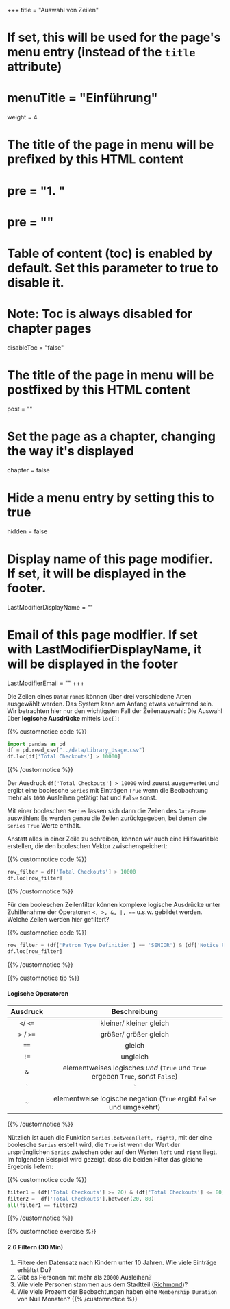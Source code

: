+++
title = "Auswahl von Zeilen"
# If set, this will be used for the page's menu entry (instead of the `title` attribute)
# menuTitle = "Einführung"
weight = 4
# The title of the page in menu will be prefixed by this HTML content
# pre = "<b>1. </b>"
# pre = "<i class='fab fa-github'></i>"
# Table of content (toc) is enabled by default. Set this parameter to true to disable it.
# Note: Toc is always disabled for chapter pages
disableToc = "false"

# The title of the page in menu will be postfixed by this HTML content
post = ""
# Set the page as a chapter, changing the way it's displayed
chapter = false
# Hide a menu entry by setting this to true
hidden = false
# Display name of this page modifier. If set, it will be displayed in the footer.
LastModifierDisplayName = ""
# Email of this page modifier. If set with LastModifierDisplayName, it will be displayed in the footer
LastModifierEmail = ""
+++

Die Zeilen eines `DataFrame`s können über drei verschiedene Arten ausgewählt werden. Das System kann am Anfang etwas verwirrend sein. Wir betrachten hier nur den wichtigsten Fall der Zeilenauswahl: Die Auswahl über **logische Ausdrücke** mittels `loc[]`:

{{% customnotice code %}}
```python
import pandas as pd
df = pd.read_csv("../data/Library_Usage.csv")
df.loc[df['Total Checkouts'] > 10000]
```
{{% /customnotice %}}

Der Ausdruck `df['Total Checkouts'] > 10000` wird zuerst ausgewertet und ergibt eine boolesche `Series` mit Einträgen `True` wenn die Beobachtung mehr als `1000` Ausleihen getätigt hat und `False` sonst.

Mit einer booleschen `Series` lassen sich dann die Zeilen des `DataFrame` auswählen: Es werden genau die Zeilen zurückgegeben, bei denen die `Series` `True` Werte enthält.

Anstatt alles in einer Zeile zu schreiben, können wir auch eine Hilfsvariable erstellen, die den booleschen Vektor zwischenspeichert:

{{% customnotice code %}}
```python
row_filter = df['Total Checkouts'] > 10000
df.loc[row_filter]
```
{{% /customnotice %}}

Für den booleschen Zeilenfilter können komplexe logische Ausdrücke unter Zuhilfenahme der Operatoren `<, >, &, |, ==` u.s.w. gebildet werden. Welche Zeilen werden hier gefiltert?

{{% customnotice code %}}
```python
row_filter = (df['Patron Type Definition'] == 'SENIOR') & (df['Notice Preference Definition'] == 'email')
df.loc[row_filter]
```
{{% /customnotice %}}

{{% customnotice tip %}}

#### Logische Operatoren

Ausdruck | Beschreibung
:---: | :---:
`<`/ `<=` | kleiner/ kleiner gleich
`>` / `>=` | größer/ größer gleich
`==` | gleich
`!=` | ungleich
`&`  | elementweises logisches *und* (`True` und `True` ergeben `True`, sonst `False`)
`|`  | elementweises logisches *oder* (`False` und `False` ergeben `False`, sonst `True`)
`~`  | elementweise logische negation (`True` ergibt `False` und umgekehrt)
{{% /customnotice %}}

Nützlich ist auch die Funktion `Series.between(left, right)`, mit der eine boolesche `Series` erstellt wird, die `True` ist wenn der Wert der ursprünglichen `Series` zwischen oder auf den Werten `left` und `right` liegt. Im folgenden Beispiel wird gezeigt, dass die beiden Filter das gleiche Ergebnis liefern:

{{% customnotice code %}}
```python
filter1 = (df['Total Checkouts'] >= 20) & (df['Total Checkouts'] <= 80)
filter2 =  df['Total Checkouts'].between(20, 80)
all(filter1 == filter2)
```
{{% /customnotice %}}

{{% customnotice exercise %}}

#### 2.6 Filtern (30 Min)

1. Filtere den Datensatz nach Kindern unter 10 Jahren. Wie viele Einträge erhältst Du?
2. Gibt es Personen mit mehr als `20000` Ausleihen?
3. Wie viele Personen stammen aus dem Stadtteil ([Richmond](https://en.wikipedia.org/wiki/Richmond_District,_San_Francisco))?
4. Wie viele Prozent der Beobachtungen haben eine `Membership Duration` von Null Monaten?
{{% /customnotice %}}
